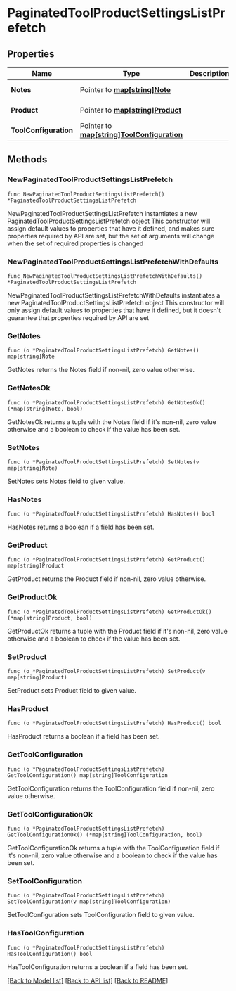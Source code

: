 # PaginatedToolProductSettingsListPrefetch

## Properties

Name | Type | Description | Notes
------------ | ------------- | ------------- | -------------
**Notes** | Pointer to [**map[string]Note**](Note.md) |  | [optional] [readonly] 
**Product** | Pointer to [**map[string]Product**](Product.md) |  | [optional] [readonly] 
**ToolConfiguration** | Pointer to [**map[string]ToolConfiguration**](ToolConfiguration.md) |  | [optional] [readonly] 

## Methods

### NewPaginatedToolProductSettingsListPrefetch

`func NewPaginatedToolProductSettingsListPrefetch() *PaginatedToolProductSettingsListPrefetch`

NewPaginatedToolProductSettingsListPrefetch instantiates a new PaginatedToolProductSettingsListPrefetch object
This constructor will assign default values to properties that have it defined,
and makes sure properties required by API are set, but the set of arguments
will change when the set of required properties is changed

### NewPaginatedToolProductSettingsListPrefetchWithDefaults

`func NewPaginatedToolProductSettingsListPrefetchWithDefaults() *PaginatedToolProductSettingsListPrefetch`

NewPaginatedToolProductSettingsListPrefetchWithDefaults instantiates a new PaginatedToolProductSettingsListPrefetch object
This constructor will only assign default values to properties that have it defined,
but it doesn't guarantee that properties required by API are set

### GetNotes

`func (o *PaginatedToolProductSettingsListPrefetch) GetNotes() map[string]Note`

GetNotes returns the Notes field if non-nil, zero value otherwise.

### GetNotesOk

`func (o *PaginatedToolProductSettingsListPrefetch) GetNotesOk() (*map[string]Note, bool)`

GetNotesOk returns a tuple with the Notes field if it's non-nil, zero value otherwise
and a boolean to check if the value has been set.

### SetNotes

`func (o *PaginatedToolProductSettingsListPrefetch) SetNotes(v map[string]Note)`

SetNotes sets Notes field to given value.

### HasNotes

`func (o *PaginatedToolProductSettingsListPrefetch) HasNotes() bool`

HasNotes returns a boolean if a field has been set.

### GetProduct

`func (o *PaginatedToolProductSettingsListPrefetch) GetProduct() map[string]Product`

GetProduct returns the Product field if non-nil, zero value otherwise.

### GetProductOk

`func (o *PaginatedToolProductSettingsListPrefetch) GetProductOk() (*map[string]Product, bool)`

GetProductOk returns a tuple with the Product field if it's non-nil, zero value otherwise
and a boolean to check if the value has been set.

### SetProduct

`func (o *PaginatedToolProductSettingsListPrefetch) SetProduct(v map[string]Product)`

SetProduct sets Product field to given value.

### HasProduct

`func (o *PaginatedToolProductSettingsListPrefetch) HasProduct() bool`

HasProduct returns a boolean if a field has been set.

### GetToolConfiguration

`func (o *PaginatedToolProductSettingsListPrefetch) GetToolConfiguration() map[string]ToolConfiguration`

GetToolConfiguration returns the ToolConfiguration field if non-nil, zero value otherwise.

### GetToolConfigurationOk

`func (o *PaginatedToolProductSettingsListPrefetch) GetToolConfigurationOk() (*map[string]ToolConfiguration, bool)`

GetToolConfigurationOk returns a tuple with the ToolConfiguration field if it's non-nil, zero value otherwise
and a boolean to check if the value has been set.

### SetToolConfiguration

`func (o *PaginatedToolProductSettingsListPrefetch) SetToolConfiguration(v map[string]ToolConfiguration)`

SetToolConfiguration sets ToolConfiguration field to given value.

### HasToolConfiguration

`func (o *PaginatedToolProductSettingsListPrefetch) HasToolConfiguration() bool`

HasToolConfiguration returns a boolean if a field has been set.


[[Back to Model list]](../README.md#documentation-for-models) [[Back to API list]](../README.md#documentation-for-api-endpoints) [[Back to README]](../README.md)


